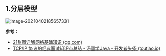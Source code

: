 ##  1.分层模型

![image-20210402185657331](https://gitee.com/fadeaway_dai/picgo_images/raw/master/img/image-20210402185657331.png)

**参考：**

- [21张图详解网络基础知识 (qq.com)](https://mp.weixin.qq.com/s?__biz=MzAwODc2ODgzMw==&mid=2247504418&idx=1&sn=387386d5cecd01cfa393489649c67a84&chksm=9b6b4e0cac1cc71adc2c27da2fda45ffd9a53ebc9136d126764e8daaebb661fb4ad5269cee9e&&xtrack=1&scene=90&subscene=93&sessionid=1617013518&clicktime=1617013819&enterid=1617013819#rd)
- [TCP/IP 协议的经典面试知识点总结 - 汤圆学Java - 开发者头条 (toutiao.io)](https://toutiao.io/posts/7y8t1lw)

